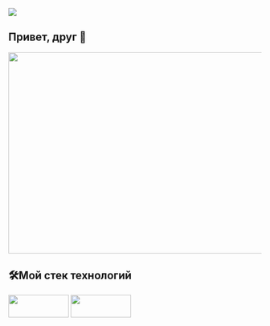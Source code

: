 ![](https://komarev.com/ghpvc/?username=RomanB51)
## Привет, друг 👋
<p align="center">
  <img src="https://media.giphy.com/media/v1.Y2lkPTc5MGI3NjExZDdxNjRpZ2Y3bm9lNHo1cWVvYm81aTU0eW5iNHgwcmp4Y2pqaWU3YyZlcD12MV9naWZzX3NlYXJjaCZjdD1n/qgQUggAC3Pfv687qPC/giphy.gif" width="800" height="400"/>
</p>


## 🛠️Мой стек технологий
<img src="https://img.shields.io/badge/C++-black?style=for-the-badge&logo=cplusplus&logoColor=red" width="120" height="45"/>
<img src="https://img.shields.io/badge/-black?style=for-the-badge&logo=c&logoColor=blue" width="120" height="45"/>
